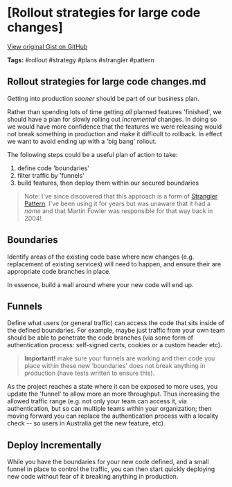 # [Rollout strategies for large code changes] 

[View original Gist on GitHub](https://gist.github.com/Integralist/0feb183ff45964403b2722f2f37c40cb)

**Tags:** #rollout #strategy #plans #strangler #pattern

## Rollout strategies for large code changes.md

Getting into production _sooner_ should be part of our business plan.

Rather than spending lots of time getting _all_ planned features 'finished', we should have a plan for slowly rolling out _incremental_ changes. In doing so we would have more confidence that the features we were releasing would not break something in production and make it difficult to rollback. In effect we want to avoid ending up with a 'big bang' rollout.

The following steps could be a useful plan of action to take:

1. define code 'boundaries'
2. filter traffic by 'funnels'
3. build features, then deploy them within our secured boundaries

> Note: I've since discovered that this approach is a form of [Strangler Pattern](https://www.martinfowler.com/bliki/StranglerApplication.html). I've been using it for years but was unaware that it had a _name_ and that Martin Fowler was responsible for that way back in 2004!

## Boundaries

Identify areas of the existing code base where new changes (e.g. replacement of existing services) will need to happen, and ensure their are appropriate code branches in place. 

In essence, build a wall around where your new code will end up.

## Funnels

Define what users (or general traffic) can access the code that sits inside of the defined boundaries. For example, maybe just traffic from your own team should be able to penetrate the code branches (via some form of authentication process: self-signed certs, cookies or a custom header etc).

> **Important!** make sure your funnels are working and then code you place within these new 'boundaries' does not break anything in production (have tests written to ensure this).

As the project reaches a state where it can be exposed to more uses, you update the 'funnel' to allow more an more throughput. Thus increasing the allowed traffic range (e.g. not only your team can access it, via authentication, but so can multiple teams within your organization; then moving forward you can replace the authentication process with a locality check -- so users in Australia get the new feature, etc).

## Deploy Incrementally

While you have the boundaries for your new code defined, and a small funnel in place to control the traffic, you can then start quickly deploying new code without fear of it breaking anything in production.

